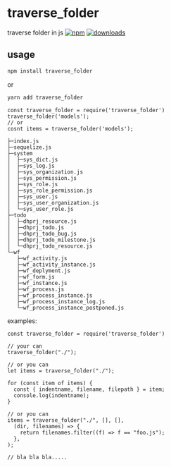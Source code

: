 # traverse_folder
traverse folder in js
[![npm](https://img.shields.io/npm/v/traverse_folder)](https://www.npmjs.com/package/traverse_folder)
[![downloads](https://img.shields.io/npm/dw/traverse_folder)](https://www.npmjs.com/package/traverse_folder)
## usage

```sh
npm install traverse_folder
```
or
```sh
yarn add traverse_folder
```

```
const traverse_folder = require('traverse_folder')
traverse_folder('models');
// or
cosnt items = traverse_folder('models');

```

```
├─index.js
├─sequelize.js
├─system
│  ├─sys_dict.js
│  ├─sys_log.js
│  ├─sys_organization.js
│  ├─sys_permission.js
│  ├─sys_role.js
│  ├─sys_role_permission.js
│  ├─sys_user.js
│  ├─sys_user_organization.js
│  └─sys_user_role.js
├─todo
│  ├─dhprj_resource.js
│  ├─dhprj_todo.js
│  ├─dhprj_todo_bug.js
│  ├─dhprj_todo_milestone.js
│  └─dhprj_todo_resource.js
└─wf
   ├─wf_activity.js
   ├─wf_activity_instance.js
   ├─wf_deplyment.js
   ├─wf_form.js
   ├─wf_instance.js
   ├─wf_process.js
   ├─wf_process_instance.js
   ├─wf_process_instance_log.js
   └─wf_process_instance_postponed.js
```

examples:
```
const traverse_folder = require('traverse_folder')

// your can
traverse_folder("./");

// or you can
let items = traverse_folder("./");

for (const item of items) {
  const { indentname, filename, filepath } = item;
  console.log(indentname);
}

// or you can
items = traverse_folder("./", [], [],
  (dir, filenames) => {
    return filenames.filter((f) => f == "foo.js");
  },
);

// bla bla bla.....


```
